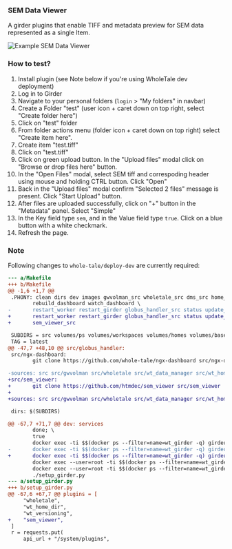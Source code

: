 ### SEM Data Viewer

A girder plugins that enable TIFF and metadata preview for SEM data represented as a single Item.

![Example SEM Data Viewer](sem_viewer.png)

### How to test?

1. Install plugin (see Note below if you're using WholeTale dev deployment)
1. Log in to Girder
1. Navigate to your personal folders (`login` > "My folders" in navbar)
1. Create a Folder "test" (user icon + caret down on top right, select "Create folder here")
1. Click on "test" folder
1. From folder actions menu (folder icon + caret down on top right) select "Create item here".
1. Create item "test.tiff"
1. Click on "test.tiff"
1. Click on green upload button. In the "Upload files" modal click on "Browse or drop files here" button.
1. In the "Open Files" modal, select SEM tiff and correspoding header using mouse and holding CTRL button. Click "Open"
1. Back in the "Upload files" modal confirm "Selected 2 files" message is present. Click "Start Upload" button.
1. After files are uploaded successfully, click on "+" button in the "Metadata" panel. Select "Simple"
1. In the Key field type `sem`, and in the Value field type `true`. Click on a blue button with a white checkmark.
1. Refresh the page.

### Note

Following changes to `whole-tale/deploy-dev` are currently required:

```diff
--- a/Makefile
+++ b/Makefile
@@ -1,6 +1,7 @@
 .PHONY: clean dirs dev images gwvolman_src wholetale_src dms_src home_src sources \
        rebuild_dashboard watch_dashboard \
-       restart_worker restart_girder globus_handler_src status update_src
+       restart_worker restart_girder globus_handler_src status update_src \
+       sem_viewer_src

 SUBDIRS = src volumes/ps volumes/workspaces volumes/homes volumes/base volumes/versions volumes/runs volumes/licenses volumes/mountpoints
 TAG = latest
@@ -47,7 +48,10 @@ src/globus_handler:
 src/ngx-dashboard:
        git clone https://github.com/whole-tale/ngx-dashboard src/ngx-dashboard

-sources: src src/gwvolman src/wholetale src/wt_data_manager src/wt_home_dir src/globus_handler src/girderfs src/ngx-dashboard src/virtual_resources src/wt_versioning
+src/sem_viewer:
+       git clone https://github.com/htmdec/sem_viewer src/sem_viewer
+
+sources: src src/gwvolman src/wholetale src/wt_data_manager src/wt_home_dir src/globus_handler src/girderfs src/ngx-dashboard src/virtual_resources src/wt_versioning src/sem_viewer

 dirs: $(SUBDIRS)

@@ -67,7 +71,7 @@ dev: services
        done; \
        true
        docker exec -ti $$(docker ps --filter=name=wt_girder -q) girder-install plugin plugins/wt_data_manager plugins/wholetale plugins/wt_home_dir plugins/globus_handler plugins/virtual_resources plugins/wt_versioning
-       docker exec -ti $$(docker ps --filter=name=wt_girder -q) girder-install web --dev --plugins=oauth,gravatar,jobs,worker,wt_data_manager,wholetale,wt_home_dir,globus_handler
+       docker exec -ti $$(docker ps --filter=name=wt_girder -q) girder-install web --dev --plugins=oauth,gravatar,jobs,worker,wt_data_manager,wholetale,wt_home_dir,globus_handler,sem_viewer
        docker exec --user=root -ti $$(docker ps --filter=name=wt_girder -q) pip install -r /gwvolman/requirements.txt -e /gwvolman
        docker exec --user=root -ti $$(docker ps --filter=name=wt_girder -q) pip install -e /girderfs
        ./setup_girder.py
--- a/setup_girder.py
+++ b/setup_girder.py
@@ -67,6 +67,7 @@ plugins = [
     "wholetale",
     "wt_home_dir",
     "wt_versioning",
+    "sem_viewer",
 ]
 r = requests.put(
     api_url + "/system/plugins",
```
